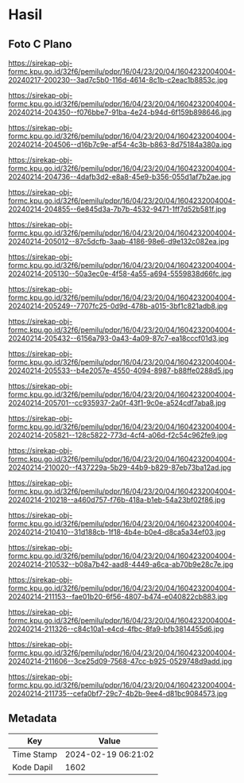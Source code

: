 # Hasil

## Foto C Plano

https://sirekap-obj-formc.kpu.go.id/32f6/pemilu/pdpr/16/04/23/20/04/1604232004004-20240217-200230--3ad7c5b0-116d-4614-8c1b-c2eac1b8853c.jpg

https://sirekap-obj-formc.kpu.go.id/32f6/pemilu/pdpr/16/04/23/20/04/1604232004004-20240214-204350--f076bbe7-91ba-4e24-b94d-6f159b898646.jpg

https://sirekap-obj-formc.kpu.go.id/32f6/pemilu/pdpr/16/04/23/20/04/1604232004004-20240214-204506--d16b7c9e-af54-4c3b-b863-8d75184a380a.jpg

https://sirekap-obj-formc.kpu.go.id/32f6/pemilu/pdpr/16/04/23/20/04/1604232004004-20240214-204736--4dafb3d2-e8a8-45e9-b356-055d1af7b2ae.jpg

https://sirekap-obj-formc.kpu.go.id/32f6/pemilu/pdpr/16/04/23/20/04/1604232004004-20240214-204855--6e845d3a-7b7b-4532-9471-1ff7d52b581f.jpg

https://sirekap-obj-formc.kpu.go.id/32f6/pemilu/pdpr/16/04/23/20/04/1604232004004-20240214-205012--87c5dcfb-3aab-4186-98e6-d9e132c082ea.jpg

https://sirekap-obj-formc.kpu.go.id/32f6/pemilu/pdpr/16/04/23/20/04/1604232004004-20240214-205130--50a3ec0e-4f58-4a55-a694-5559838d66fc.jpg

https://sirekap-obj-formc.kpu.go.id/32f6/pemilu/pdpr/16/04/23/20/04/1604232004004-20240214-205249--7707fc25-0d9d-478b-a015-3bf1c821adb8.jpg

https://sirekap-obj-formc.kpu.go.id/32f6/pemilu/pdpr/16/04/23/20/04/1604232004004-20240214-205432--6156a793-0a43-4a09-87c7-ea18cccf01d3.jpg

https://sirekap-obj-formc.kpu.go.id/32f6/pemilu/pdpr/16/04/23/20/04/1604232004004-20240214-205533--b4e2057e-4550-4094-8987-b88ffe0288d5.jpg

https://sirekap-obj-formc.kpu.go.id/32f6/pemilu/pdpr/16/04/23/20/04/1604232004004-20240214-205701--cc935937-2a0f-43f1-9c0e-a524cdf7aba8.jpg

https://sirekap-obj-formc.kpu.go.id/32f6/pemilu/pdpr/16/04/23/20/04/1604232004004-20240214-205821--128c5822-773d-4cf4-a06d-f2c54c962fe9.jpg

https://sirekap-obj-formc.kpu.go.id/32f6/pemilu/pdpr/16/04/23/20/04/1604232004004-20240214-210020--f437229a-5b29-44b9-b829-87eb73ba12ad.jpg

https://sirekap-obj-formc.kpu.go.id/32f6/pemilu/pdpr/16/04/23/20/04/1604232004004-20240214-210218--a460d757-f76b-418a-b1eb-54a23bf02f86.jpg

https://sirekap-obj-formc.kpu.go.id/32f6/pemilu/pdpr/16/04/23/20/04/1604232004004-20240214-210410--31d188cb-1f18-4b4e-b0e4-d8ca5a34ef03.jpg

https://sirekap-obj-formc.kpu.go.id/32f6/pemilu/pdpr/16/04/23/20/04/1604232004004-20240214-210532--b08a7b42-aad8-4449-a6ca-ab70b9e28c7e.jpg

https://sirekap-obj-formc.kpu.go.id/32f6/pemilu/pdpr/16/04/23/20/04/1604232004004-20240214-211153--fae01b20-6f56-4807-b474-e040822cb883.jpg

https://sirekap-obj-formc.kpu.go.id/32f6/pemilu/pdpr/16/04/23/20/04/1604232004004-20240214-211326--c84c10a1-e4cd-4fbc-8fa9-bfb3814455d6.jpg

https://sirekap-obj-formc.kpu.go.id/32f6/pemilu/pdpr/16/04/23/20/04/1604232004004-20240214-211606--3ce25d09-7568-47cc-b925-0529748d9add.jpg

https://sirekap-obj-formc.kpu.go.id/32f6/pemilu/pdpr/16/04/23/20/04/1604232004004-20240214-211735--cefa0bf7-29c7-4b2b-9ee4-d81bc9084573.jpg


## Metadata

| Key        | Value               |
| ---------- | ------------------- |
| Time Stamp | 2024-02-19 06:21:02 |
| Kode Dapil | 1602                |



